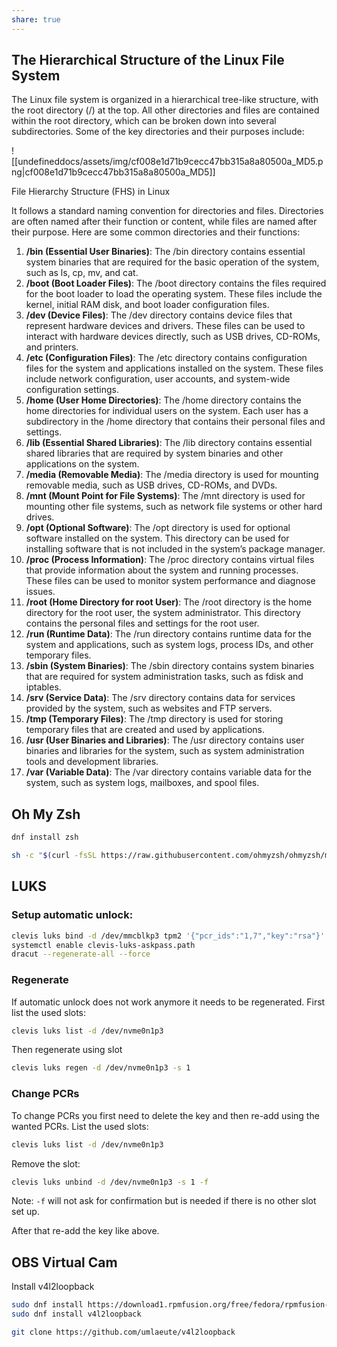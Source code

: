 ```yaml
---
share: true
---
```

## The Hierarchical Structure of the Linux File System

The Linux file system is organized in a hierarchical tree-like structure, with the root directory (/) at the top. All other directories and files are contained within the root directory, which can be broken down into several subdirectories. Some of the key directories and their purposes include:

![[undefineddocs/assets/img/cf008e1d71b9cecc47bb315a8a80500a_MD5.png|cf008e1d71b9cecc47bb315a8a80500a_MD5]]

File Hierarchy Structure (FHS) in Linux

It follows a standard naming convention for directories and files. Directories are often named after their function or content, while files are named after their purpose. Here are some common directories and their functions:

1. **/bin (Essential User Binaries)**: The /bin directory contains essential system binaries that are required for the basic operation of the system, such as ls, cp, mv, and cat.
2. **/boot (Boot Loader Files)**: The /boot directory contains the files required for the boot loader to load the operating system. These files include the kernel, initial RAM disk, and boot loader configuration files.
3. **/dev (Device Files)**: The /dev directory contains device files that represent hardware devices and drivers. These files can be used to interact with hardware devices directly, such as USB drives, CD-ROMs, and printers.
4. **/etc (Configuration Files)**: The /etc directory contains configuration files for the system and applications installed on the system. These files include network configuration, user accounts, and system-wide configuration settings.
5. **/home (User Home Directories)**: The /home directory contains the home directories for individual users on the system. Each user has a subdirectory in the /home directory that contains their personal files and settings.
6. **/lib (Essential Shared Libraries)**: The /lib directory contains essential shared libraries that are required by system binaries and other applications on the system.
7. **/media (Removable Media)**: The /media directory is used for mounting removable media, such as USB drives, CD-ROMs, and DVDs.
8. **/mnt (Mount Point for File Systems)**: The /mnt directory is used for mounting other file systems, such as network file systems or other hard drives.
9. **/opt (Optional Software)**: The /opt directory is used for optional software installed on the system. This directory can be used for installing software that is not included in the system’s package manager.
10. **/proc (Process Information)**: The /proc directory contains virtual files that provide information about the system and running processes. These files can be used to monitor system performance and diagnose issues.
11. **/root (Home Directory for root User)**: The /root directory is the home directory for the root user, the system administrator. This directory contains the personal files and settings for the root user.
12. **/run (Runtime Data)**: The /run directory contains runtime data for the system and applications, such as system logs, process IDs, and other temporary files.
13. **/sbin (System Binaries)**: The /sbin directory contains system binaries that are required for system administration tasks, such as fdisk and iptables.
14. **/srv (Service Data)**: The /srv directory contains data for services provided by the system, such as websites and FTP servers.
15. **/tmp (Temporary Files)**: The /tmp directory is used for storing temporary files that are created and used by applications.
16. **/usr (User Binaries and Libraries)**: The /usr directory contains user binaries and libraries for the system, such as system administration tools and development libraries.
17. **/var (Variable Data)**: The /var directory contains variable data for the system, such as system logs, mailboxes, and spool files.

## Oh My Zsh

```sh
dnf install zsh

sh -c "$(curl -fsSL https://raw.githubusercontent.com/ohmyzsh/ohmyzsh/master/tools/install.sh)"


```

## LUKS
### Setup automatic unlock:
```bash
clevis luks bind -d /dev/mmcblkp3 tpm2 '{"pcr_ids":"1,7","key":"rsa"}'
systemctl enable clevis-luks-askpass.path
dracut --regenerate-all --force
```


### Regenerate
If automatic unlock does not work anymore it needs to be regenerated. First list the used slots:
```sh
clevis luks list -d /dev/nvme0n1p3
```

Then regenerate using slot
```sh
clevis luks regen -d /dev/nvme0n1p3 -s 1
```

### Change PCRs
To change PCRs you first need to delete the key and then re-add using the wanted PCRs.
List the used slots:

```sh
clevis luks list -d /dev/nvme0n1p3
```
Remove the slot:
```sh
clevis luks unbind -d /dev/nvme0n1p3 -s 1 -f
```

Note: `-f` will not ask for confirmation but is needed if there is no other slot set up.

After that re-add the key like above.

## OBS Virtual Cam
Install v4l2loopback
```sh
sudo dnf install https://download1.rpmfusion.org/free/fedora/rpmfusion-free-release-$(rpm -E %fedora).noarch.rpm
sudo dnf install v4l2loopback 
```

```sh
git clone https://github.com/umlaeute/v4l2loopback
```